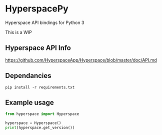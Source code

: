 # HyperspacePy

Hyperspace API bindings for Python 3

This is a WIP

## Hyperspace API Info

https://github.com/HyperspaceApp/Hyperspace/blob/master/doc/API.md

## Dependancies

`pip install -r requirements.txt`

## Example usage

```python
from hyperspace import Hyperspace

hyperspace = Hyperspace()
print(hyperspace.get_version())
```
